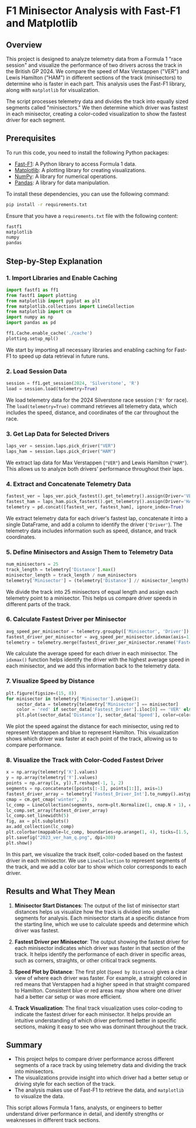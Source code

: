 # F1 Minisector Analysis with Fast-F1 and Matplotlib

## Overview
This project is designed to analyze telemetry data from a Formula 1 "race session" and visualize the performance of two drivers across the track in the British GP 2024. We compare the speed of Max Verstappen ("VER") and Lewis Hamilton ("HAM") in different sections of the track (minisectors) to determine who is faster in each part. This analysis uses the Fast-F1 library, along with `matplotlib` for visualization.

The script processes telemetry data and divides the track into equally sized segments called "minisectors." We then determine which driver was fastest in each minisector, creating a color-coded visualization to show the fastest driver for each segment.

## Prerequisites
To run this code, you need to install the following Python packages:

- [Fast-F1](https://pypi.org/project/fastf1/): A Python library to access Formula 1 data.
- [Matplotlib](https://matplotlib.org/): A plotting library for creating visualizations.
- [NumPy](https://numpy.org/): A library for numerical operations.
- [Pandas](https://pandas.pydata.org/): A library for data manipulation.

To install these dependencies, you can use the following command:
```sh
pip install -r requirements.txt
```

Ensure that you have a `requirements.txt` file with the following content:
```txt
fastf1
matplotlib
numpy
pandas
```

## Step-by-Step Explanation

### 1. Import Libraries and Enable Caching
```python
import fastf1 as ff1
from fastf1 import plotting
from matplotlib import pyplot as plt
from matplotlib.collections import LineCollection
from matplotlib import cm
import numpy as np
import pandas as pd

ff1.Cache.enable_cache('./cache')
plotting.setup_mpl()
```
We start by importing all necessary libraries and enabling caching for Fast-F1 to speed up data retrieval in future runs.

### 2. Load Session Data
```python
session = ff1.get_session(2024, 'Silverstone', 'R')
load = session.load(telemetry=True)
```
We load telemetry data for the 2024 Silverstone race session (`'R'` for race). The `load(telemetry=True)` command retrieves all telemetry data, which includes the speed, distance, and coordinates of the car throughout the race.

### 3. Get Lap Data for Selected Drivers
```python
laps_ver = session.laps.pick_driver("VER")
laps_ham = session.laps.pick_driver("HAM")
```
We extract lap data for Max Verstappen (`"VER"`) and Lewis Hamilton (`"HAM"`). This allows us to analyze both drivers' performance throughout their laps.

### 4. Extract and Concatenate Telemetry Data
```python
fastest_ver = laps_ver.pick_fastest().get_telemetry().assign(Driver='VER').add_distance()
fastest_ham = laps_ham.pick_fastest().get_telemetry().assign(Driver='HAM').add_distance()
telemetry = pd.concat([fastest_ver, fastest_ham], ignore_index=True)
```
We extract telemetry data for each driver's fastest lap, concatenate it into a single DataFrame, and add a column to identify the driver (`'Driver'`). The telemetry data includes information such as speed, distance, and track coordinates.

### 5. Define Minisectors and Assign Them to Telemetry Data
```python
num_minisectors = 25
track_length = telemetry['Distance'].max()
minisector_length = track_length / num_minisectors
telemetry['Minisector'] = (telemetry['Distance'] // minisector_length).astype(int)
```
We divide the track into 25 minisectors of equal length and assign each telemetry point to a minisector. This helps us compare driver speeds in different parts of the track.

### 6. Calculate Fastest Driver per Minisector
```python
avg_speed_per_minisector = telemetry.groupby(['Minisector', 'Driver'])['Speed'].mean().unstack()
fastest_driver_per_minisector = avg_speed_per_minisector.idxmax(axis=1)
telemetry = telemetry.merge(fastest_driver_per_minisector.rename('Fastest_Driver'), how='left', on='Minisector')
```
We calculate the average speed for each driver in each minisector. The `idxmax()` function helps identify the driver with the highest average speed in each minisector, and we add this information back to the telemetry data.

### 7. Visualize Speed by Distance
```python
plt.figure(figsize=(15, 8))
for minisector in telemetry['Minisector'].unique():
    sector_data = telemetry[telemetry['Minisector'] == minisector]
    color = 'red' if sector_data['Fastest_Driver'].iloc[0] == 'VER' else 'blue'
    plt.plot(sector_data['Distance'], sector_data['Speed'], color=color)
```
We plot the speed against the distance for each minisector, using red to represent Verstappen and blue to represent Hamilton. This visualization shows which driver was faster at each point of the track, allowing us to compare performance.

### 8. Visualize the Track with Color-Coded Fastest Driver
```python
x = np.array(telemetry['X'].values)
y = np.array(telemetry['Y'].values)
points = np.array([x, y]).T.reshape(-1, 1, 2)
segments = np.concatenate([points[:-1], points[1:]], axis=1)
fastest_driver_array = telemetry['Fastest_Driver_Int'].to_numpy().astype(float)
cmap = cm.get_cmap('winter', 2)
lc_comp = LineCollection(segments, norm=plt.Normalize(1, cmap.N + 1), cmap=cmap)
lc_comp.set_array(fastest_driver_array)
lc_comp.set_linewidth(5)
fig, ax = plt.subplots()
ax.add_collection(lc_comp)
plt.colorbar(mappable=lc_comp, boundaries=np.arange(1, 4), ticks=[1.5, 2.5], ticklabels=['VER', 'HAM'])
plt.savefig("2023_ver_ham_q.png", dpi=300)
plt.show()
```
In this part, we visualize the track itself, color-coded based on the fastest driver in each minisector. We use `LineCollection` to represent segments of the track, and we add a color bar to show which color corresponds to each driver.

## Results and What They Mean
1. **Minisector Start Distances**: The output of the list of minisector start distances helps us visualize how the track is divided into smaller segments for analysis. Each minisector starts at a specific distance from the starting line, which we use to calculate speeds and determine which driver was fastest.

2. **Fastest Driver per Minisector**: The output showing the fastest driver for each minisector indicates which driver was faster in that section of the track. It helps identify the performance of each driver in specific areas, such as corners, straights, or other critical track segments.

3. **Speed Plot by Distance**: The first plot (`Speed by Distance`) gives a clear view of where each driver was faster. For example, a straight colored in red means that Verstappen had a higher speed in that straight compared to Hamilton. Consistent blue or red areas may show where one driver had a better car setup or was more efficient.

4. **Track Visualization**: The final track visualization uses color-coding to indicate the fastest driver for each minisector. It helps provide an intuitive understanding of which driver performed better in specific sections, making it easy to see who was dominant throughout the track.

## Summary
- This project helps to compare driver performance across different segments of a race track by using telemetry data and dividing the track into minisectors.
- The visualizations provide insight into which driver had a better setup or driving style for each section of the track.
- The analysis makes use of Fast-F1 to retrieve the data, and `matplotlib` to visualize the data.

This script allows Formula 1 fans, analysts, or engineers to better understand driver performance in detail, and identify strengths or weaknesses in different track sections.

